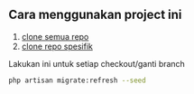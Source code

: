 ## Cara menggunakan project ini

1. [clone semua repo](INSTALASI1.md)
2. [clone repo spesifik](INSTALASI2.md)

Lakukan ini untuk setiap checkout/ganti branch

```bash
php artisan migrate:refresh --seed
```
